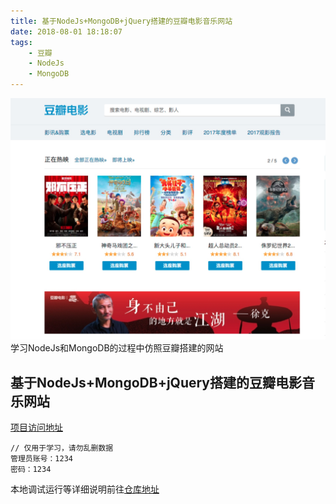 ```yaml
---
title: 基于NodeJs+MongoDB+jQuery搭建的豆瓣电影音乐网站
date: 2018-08-01 18:18:07
tags:
    - 豆瓣
    - NodeJs
    - MongoDB
---
```

![douban](douban-study/douban.png)
学习NodeJs和MongoDB的过程中仿照豆瓣搭建的网站
<!-- more -->

## 基于NodeJs+MongoDB+jQuery搭建的豆瓣电影音乐网站

[项目访问地址](http://movie.careteen.wang/)

```
// 仅用于学习，请勿乱删数据
管理员账号：1234
密码：1234
```

本地调试运行等详细说明前往[仓库地址](https://github.com/careteenL/douban_study)
